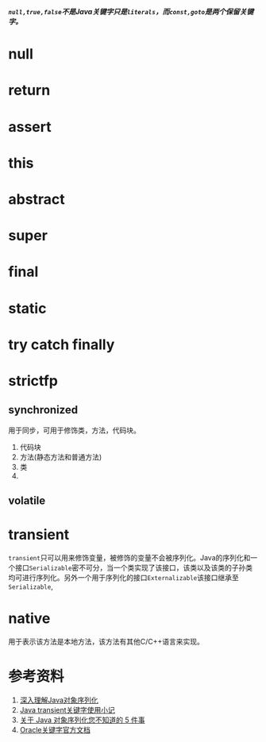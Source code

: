 
***`null,true,false`不是Java关键字只是`literals`，而`const,goto`是两个保留关键字。***

# null

# return

# assert

# this

# abstract

#  super

# final

# static

# try catch finally

# strictfp

## synchronized
用于同步，可用于修饰类，方法，代码块。

1.  代码块
2.  方法(静态方法和普通方法)
3.  类
4.  

## volatile

# transient
`transient`只可以用来修饰变量，被修饰的变量不会被序列化。Java的序列化和一个接口`Serializable`密不可分，当一个类实现了该接口，该类以及该类的子孙类均可进行序列化。另外一个用于序列化的接口`Externalizable`该接口继承至`Serializable`,

# native

用于表示该方法是本地方法，该方法有其他C/C++语言来实现。



# 参考资料
1. [深入理解Java对象序列化](http://developer.51cto.com/art/201202/317181.htm)
2. [Java transient关键字使用小记](http://www.importnew.com/21517.html)
3. [关于 Java 对象序列化您不知道的 5 件事](http://www.importnew.com/16151.html)
4. [Oracle关键字官方文档](https://docs.oracle.com/javase/tutorial/java/nutsandbolts/_keywords.html)
